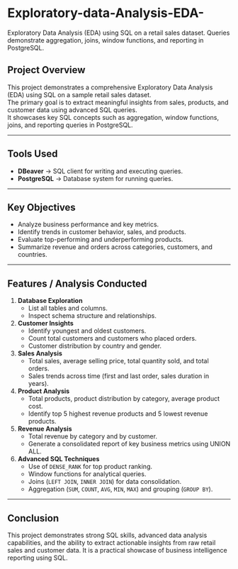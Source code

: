 # Exploratory-data-Analysis-EDA-
Exploratory Data Analysis (EDA) using SQL on a retail sales dataset. Queries demonstrate aggregation, joins, window functions, and reporting in PostgreSQL.

## Project Overview
This project demonstrates a comprehensive Exploratory Data Analysis (EDA) using SQL on a sample retail sales dataset.  
The primary goal is to extract meaningful insights from sales, products, and customer data using advanced SQL queries.  
It showcases key SQL concepts such as aggregation, window functions, joins, and reporting queries in PostgreSQL.

---
## Tools Used
- **DBeaver** → SQL client for writing and executing queries.
- **PostgreSQL** → Database system for running queries.
---
## Key Objectives
- Analyze business performance and key metrics.
- Identify trends in customer behavior, sales, and products.
- Evaluate top-performing and underperforming products.
- Summarize revenue and orders across categories, customers, and countries.

---
## Features / Analysis Conducted
1. **Database Exploration**
   - List all tables and columns.
   - Inspect schema structure and relationships.
2. **Customer Insights**
   - Identify youngest and oldest customers.
   - Count total customers and customers who placed orders.
   - Customer distribution by country and gender.
3. **Sales Analysis**
   - Total sales, average selling price, total quantity sold, and total orders.
   - Sales trends across time (first and last order, sales duration in years).
4. **Product Analysis**
   - Total products, product distribution by category, average product cost.
   - Identify top 5 highest revenue products and 5 lowest revenue products.
5. **Revenue Analysis**
   - Total revenue by category and by customer.
   - Generate a consolidated report of key business metrics using UNION ALL.
6. **Advanced SQL Techniques**
   - Use of `DENSE_RANK` for top product ranking.
   - Window functions for analytical queries.
   - Joins (`LEFT JOIN`, `INNER JOIN`) for data consolidation.
   - Aggregation (`SUM`, `COUNT`, `AVG`, `MIN`, `MAX`) and grouping (`GROUP BY`).

---
## Conclusion

This project demonstrates strong SQL skills, advanced data analysis capabilities, and the ability to extract actionable insights from raw retail sales and customer data. It is a practical showcase of business intelligence reporting using SQL.

